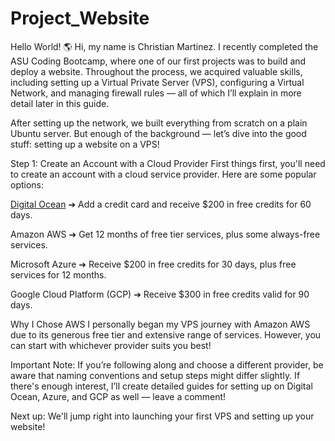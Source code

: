 # Project_Website 

Hello World! 🌎
Hi, my name is Christian Martinez. I recently completed the ASU Coding Bootcamp, where one of our first projects was to build and deploy a website. Throughout the process, we acquired valuable skills, including setting up a Virtual Private Server (VPS), configuring a Virtual Network, and managing firewall rules — all of which I’ll explain in more detail later in this guide.

After setting up the network, we built everything from scratch on a plain Ubuntu server.
But enough of the background — let’s dive into the good stuff: setting up a website on a VPS!

Step 1: Create an Account with a Cloud Provider
First things first, you'll need to create an account with a cloud service provider.
Here are some popular options:

[Digital Ocean](/Chrismrt76/Project_Website/blob/main/DigitalOcean)
➔ Add a credit card and receive $200 in free credits for 60 days.

Amazon AWS
➔ Get 12 months of free tier services, plus some always-free services.

Microsoft Azure
➔ Receive $200 in free credits for 30 days, plus free services for 12 months.

Google Cloud Platform (GCP)
➔ Receive $300 in free credits valid for 90 days.

Why I Chose AWS
I personally began my VPS journey with Amazon AWS due to its generous free tier and extensive range of services.
However, you can start with whichever provider suits you best!

Important Note:
If you’re following along and choose a different provider, be aware that naming conventions and setup steps might differ slightly.
If there's enough interest, I’ll create detailed guides for setting up on Digital Ocean, Azure, and GCP as well — leave a comment!

Next up:
We'll jump right into launching your first VPS and setting up your website!

